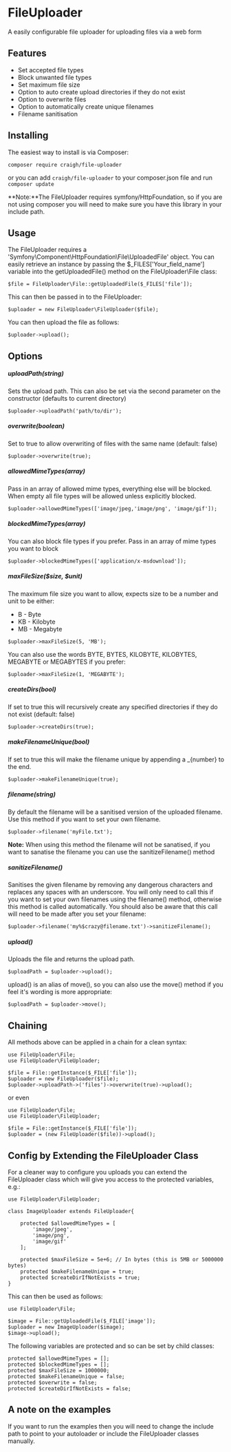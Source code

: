 # FileUploader

A easily configurable file uploader for uploading files via a web form

## Features

- Set accepted file types
- Block unwanted file types
- Set maximum file size
- Option to auto create upload directories if they do not exist
- Option to overwrite files
- Option to automatically create unique filenames
- Filename sanitisation

## Installing

The easiest way to install is via Composer:

`composer require craigh/file-uploader`

or you can add `craigh/file-uploader` to your composer.json file and run `composer update`


**Note:**The FileUploader requires symfony/HttpFoundation, so if you are not using composer you will need to
make sure you have this library in your include path.

## Usage

The FileUploader requires a 'Symfony\Component\HttpFoundation\File\UploadedFile' object. You can easily retrieve an instance by passing the $_FILES['Your_field_name'] variable into the getUploadedFile() method
on the FileUploader\File class:

`$file = FileUploader\File::getUploadedFile($_FILES['file']);`

This can then be passed in to the FileUploader:

`$uploader = new FileUploader\FileUploader($file);`

You can then upload the file as follows:

`$uploader->upload();`

## Options

##### uploadPath(string)
Sets the upload path. This can also be set via the second parameter on the constructor (defaults to current directory)

`$uploader->uploadPath('path/to/dir');`

##### overwrite(boolean)
Set to true to allow overwriting of files with the same name (default: false)

`$uploader->overwrite(true);`

##### allowedMimeTypes(array) 
Pass in an array of allowed mime types, everything else will be blocked. When empty all file types will be allowed unless
explicitly blocked.

`$uploader->allowedMimeTypes(['image/jpeg,'image/png', 'image/gif']);`

##### blockedMimeTypes(array)
You can also block file types if you prefer. Pass in an array of mime types you want to block

`$uploader->blockedMimeTypes(['application/x-msdownload']);`


##### maxFileSize($size, $unit)
The maximum file size you want to allow, expects size to be a number and unit to be either:
- B - Byte
- KB - Kilobyte
- MB - Megabyte

`$uploader->maxFileSize(5, 'MB');`

You can also use the words BYTE, BYTES, KILOBYTE, KILOBYTES, MEGABYTE or MEGABYTES if you prefer:

`$uploader->maxFileSize(1, 'MEGABYTE');`

##### createDirs(bool)
If set to true this will recursively create any specified directories if they do not exist (default: false)

`$uploader->createDirs(true);`

##### makeFilenameUnique(bool)
If set to true this will make the filename unique by appending a _{number} to the end.

`$uploader->makeFilenameUnique(true);`

##### filename(string)
By default the filename will be a sanitised version of the uploaded filename. Use this method if you want to set your own filename.

`$uploader->filename('myFile.txt');`

**Note:** When using this method the filename will not be sanatised, if you want to sanatise the filename you can use the
sanitizeFilename() method

##### sanitizeFilename()
Sanitises the given filename by removing any dangerous characters and replaces any spaces with an underscore. You will only need to call this if you want to set your
own filenames using the filename() method, otherwise this method is called automatically.
You should also be aware that this call will need to be made after you set your filename:

```
$uploader->filename('my%$crazy@filename.txt')->sanitizeFilename();
```

##### upload() 
Uploads the file and returns the upload path.

`$uploadPath = $uploader->upload();`

upload() is an alias of move(), so you can also use the move() method if you feel it's wording is more appropriate:

`$uploadPath = $uploader->move();`

## Chaining

All methods above can be applied in a chain for a clean syntax:

```
use FileUploader\File;
use FileUploader\FileUploader;

$file = File::getInstance($_FILE['file']);
$uploader = new FileUploader($file);
$uploader->uploadPath->('files')->overwrite(true)->upload();
```

or even

```
use FileUploader\File;
use FileUploader\FileUploader;

$file = File::getInstance($_FILE['file']);
$uploader = (new FileUploader($file))->upload();
```

## Config by Extending the FileUploader Class

For a cleaner way to configure you uploads you can extend the FileUploader class which will give you access to the protected
variables, e.g.:

```
use FileUploader\FileUploader;

class ImageUploader extends FileUploader{

	protected $allowedMimeTypes = [
		'image/jpeg',
		'image/png',
		'image/gif'
	];
  
	protected $maxFileSize = 5e+6; // In bytes (this is 5MB or 5000000 bytes)
	protected $makeFilenameUnique = true;
	protected $createDirIfNotExists = true;
}
```

This can then be used as follows:

```
use FileUploader\File;

$image = File::getUploadedFile($_FILE['image']);
$uploader = new ImageUploader($image);
$image->upload();
```

The following variables are protected and so can be set by child classes:

```
protected $allowedMimeTypes = [];
protected $blockedMimeTypes = [];
protected $maxFileSize = 1000000;
protected $makeFilenameUnique = false;
protected $overwrite = false;
protected $createDirIfNotExists = false;
```

## A note on the examples

If you want to run the examples then you will need to change the include path to point to your autoloader or include the FileUploader classes manually.



